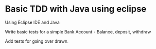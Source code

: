 # Basic TDD with Java using eclipse

Using Eclipse IDE and Java


Write basic tests for a simple Bank Account - Balance, deposit, withdraw


Add tests for going over drawn.
